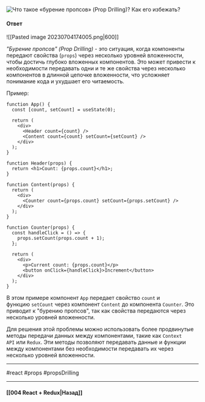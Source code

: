 ![Что такое «бурение пропсов» (Prop Drilling)? Как его избежать?](https://youtu.be/81yRgVQ1ciM?t=532)

#### Ответ

![[Pasted image 20230704174005.png|600]]

*"Бурение пропсов" (Prop Drilling)* - это ситуация, когда компоненты передают свойства (`props`) через несколько уровней вложенности, чтобы достичь глубоко вложенных компонентов. Это может привести к необходимости передавать одни и те же свойства через несколько компонентов в длинной цепочке вложенности, что усложняет понимание кода и ухудшает его читаемость.

Пример:

```
function App() {
  const [count, setCount] = useState(0);

  return (
    <div>
      <Header count={count} />
      <Content count={count} setCount={setCount} />
    </div>
  );
}

function Header(props) {
  return <h1>Count: {props.count}</h1>;
}

function Content(props) {
  return (
    <div>
      <Counter count={props.count} setCount={props.setCount} />
    </div>
  );
}

function Counter(props) {
  const handleClick = () => {
    props.setCount(props.count + 1);
  };

  return (
    <div>
      <p>Current count: {props.count}</p>
      <button onClick={handleClick}>Increment</button>
    </div>
  );
}
```

В этом примере компонент `App` передает свойство `count` и функцию `setCount` через компонент `Content` до компонента `Counter`. Это приводит к "бурению пропсов", так как свойства передаются через несколько уровней вложенности.

Для решения этой проблемы можно использовать более продвинутые методы передачи данных между компонентами, такие как `Context API` или `Redux`. Эти методы позволяют передавать данные и функции между компонентами без необходимости передавать их через несколько уровней вложенности.

____
#react #props #propsDrilling 

____

#### [[004 React + Redux|Назад]]